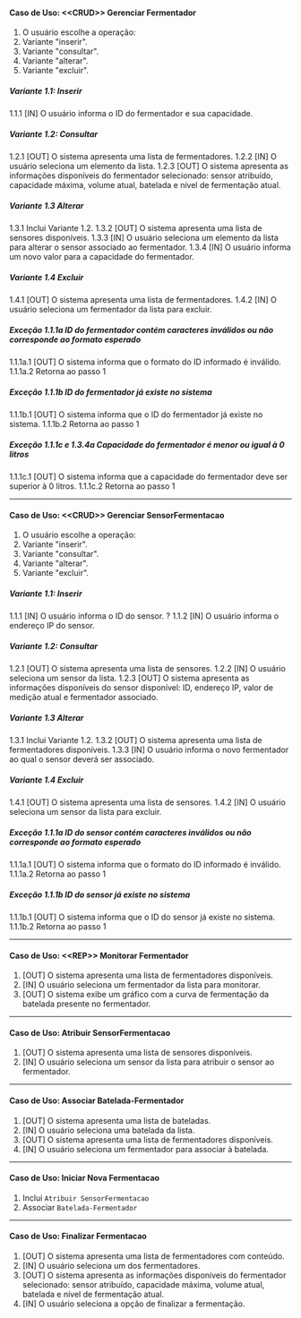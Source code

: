 #### Caso de Uso: \<\<CRUD\>\> Gerenciar Fermentador

1. O usuário escolhe a operação:
  1. Variante "inserir".
  2. Variante "consultar".
  3. Variante "alterar".
  4. Variante "excluir".

##### Variante 1.1: Inserir
1.1.1 [IN] O usuário informa o ID do fermentador e sua capacidade.

##### Variante 1.2: Consultar
1.2.1 [OUT] O sistema apresenta uma lista de fermentadores.
1.2.2 [IN] O usuário seleciona um elemento da lista.
1.2.3 [OUT] O sistema apresenta as informações disponíveis do fermentador selecionado: sensor atribuído, capacidade máxima, volume atual, batelada e nível de fermentação atual.

##### Variante 1.3 Alterar
1.3.1 Inclui Variante 1.2.
1.3.2 [OUT] O sistema apresenta uma lista de sensores disponíveis.
1.3.3 [IN] O usuário seleciona um elemento da lista para alterar o sensor associado ao fermentador.
1.3.4 [IN] O usuário informa um novo valor para a capacidade do fermentador.

##### Variante 1.4 Excluir
1.4.1 [OUT] O sistema apresenta uma lista de fermentadores.
1.4.2 [IN] O usuário seleciona um fermentador da lista para excluir.

##### Exceção 1.1.1a ID do fermentador contém caracteres inválidos ou não corresponde ao formato esperado
1.1.1a.1 [OUT] O sistema informa que o formato do ID informado é inválido.
1.1.1a.2 Retorna ao passo 1

##### Exceção 1.1.1b ID do fermentador já existe no sistema
1.1.1b.1 [OUT] O sistema informa que o ID do fermentador já existe no sistema.
1.1.1b.2 Retorna ao passo 1

##### Exceção 1.1.1c e 1.3.4a Capacidade do fermentador é menor ou igual à 0 litros
1.1.1c.1 [OUT] O sistema informa que a capacidade do fermentador deve ser superior à 0 litros.
1.1.1c.2 Retorna ao passo 1

<!----------------------------------------------------------------------------------------------------------------------------------------------------------------------------->
----

#### Caso de Uso: \<\<CRUD\>\> Gerenciar SensorFermentacao

1. O usuário escolhe a operação:
  1. Variante "inserir".
  2. Variante "consultar".
  3. Variante "alterar".
  4. Variante "excluir".

##### Variante 1.1: Inserir
1.1.1 [IN] O usuário informa o ID do sensor.
? 1.1.2 [IN] O usuário informa o endereço IP do sensor.

##### Variante 1.2: Consultar
1.2.1 [OUT] O sistema apresenta uma lista de sensores.
1.2.2 [IN] O usuário seleciona um sensor da lista.
1.2.3 [OUT] O sistema apresenta as informações disponíveis do sensor disponível: ID, endereço IP, valor de medição atual e fermentador associado.

##### Variante 1.3 Alterar
1.3.1 Inclui Variante 1.2.
1.3.2 [OUT] O sistema apresenta uma lista de fermentadores disponíveis.
1.3.3 [IN] O usuário informa o novo fermentador ao qual o sensor deverá ser associado.

##### Variante 1.4 Excluir
1.4.1 [OUT] O sistema apresenta uma lista de sensores.
1.4.2 [IN] O usuário seleciona um sensor da lista para excluir.

##### Exceção 1.1.1a ID do sensor contém caracteres inválidos ou não corresponde ao formato esperado
1.1.1a.1 [OUT] O sistema informa que o formato do ID informado é inválido.
1.1.1a.2 Retorna ao passo 1

##### Exceção 1.1.1b ID do sensor já existe no sistema
1.1.1b.1 [OUT] O sistema informa que o ID do sensor já existe no sistema.
1.1.1b.2 Retorna ao passo 1

<!----------------------------------------------------------------------------------------------------------------------------------------------------------------------------->
----

#### Caso de Uso: \<\<REP\>\> Monitorar Fermentador

1. [OUT] O sistema apresenta uma lista de fermentadores disponíveis.
2. [IN] O usuário seleciona um fermentador da lista para monitorar.
3. [OUT] O sistema exibe um gráfico com a curva de fermentação da batelada presente no fermentador.

<!----------------------------------------------------------------------------------------------------------------------------------------------------------------------------->
----

#### Caso de Uso: Atribuir SensorFermentacao

1. [OUT] O sistema apresenta uma lista de sensores disponíveis.
2. [IN] O usuário seleciona um sensor da lista para atribuir o sensor ao fermentador.

<!----------------------------------------------------------------------------------------------------------------------------------------------------------------------------->
----

#### Caso de Uso: Associar Batelada-Fermentador

1. [OUT] O sistema apresenta uma lista de bateladas.
2. [IN] O usuário seleciona uma batelada da lista.
3. [OUT] O sistema apresenta uma lista de fermentadores disponíveis.
4. [IN] O usuário seleciona um fermentador para associar à batelada.

<!----------------------------------------------------------------------------------------------------------------------------------------------------------------------------->
----

#### Caso de Uso: Iniciar Nova Fermentacao

1. Inclui `Atribuir SensorFermentacao`
2. Associar `Batelada-Fermentador`

<!----------------------------------------------------------------------------------------------------------------------------------------------------------------------------->
----

#### Caso de Uso: Finalizar Fermentacao

1. [OUT] O sistema apresenta uma lista de fermentadores com conteúdo.
2. [IN] O usuário seleciona um dos fermentadores.
3. [OUT] O sistema apresenta as informações disponíveis do fermentador selecionado: sensor atribuído, capacidade máxima, volume atual, batelada e nível de fermentação atual.
4. [IN] O usuário seleciona a opção de finalizar a fermentação.